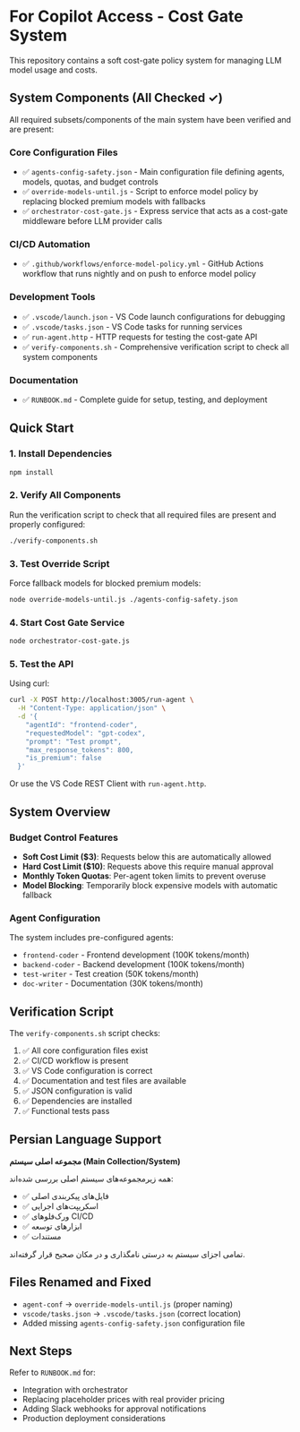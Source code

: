 # For Copilot Access - Cost Gate System

This repository contains a soft cost-gate policy system for managing LLM model usage and costs.

## System Components (All Checked ✓)

All required subsets/components of the main system have been verified and are present:

### Core Configuration Files
- ✅ `agents-config-safety.json` - Main configuration file defining agents, models, quotas, and budget controls
- ✅ `override-models-until.js` - Script to enforce model policy by replacing blocked premium models with fallbacks
- ✅ `orchestrator-cost-gate.js` - Express service that acts as a cost-gate middleware before LLM provider calls

### CI/CD Automation
- ✅ `.github/workflows/enforce-model-policy.yml` - GitHub Actions workflow that runs nightly and on push to enforce model policy

### Development Tools
- ✅ `.vscode/launch.json` - VS Code launch configurations for debugging
- ✅ `.vscode/tasks.json` - VS Code tasks for running services
- ✅ `run-agent.http` - HTTP requests for testing the cost-gate API
- ✅ `verify-components.sh` - Comprehensive verification script to check all system components

### Documentation
- ✅ `RUNBOOK.md` - Complete guide for setup, testing, and deployment

## Quick Start

### 1. Install Dependencies
```bash
npm install
```

### 2. Verify All Components
Run the verification script to check that all required files are present and properly configured:
```bash
./verify-components.sh
```

### 3. Test Override Script
Force fallback models for blocked premium models:
```bash
node override-models-until.js ./agents-config-safety.json
```

### 4. Start Cost Gate Service
```bash
node orchestrator-cost-gate.js
```

### 5. Test the API
Using curl:
```bash
curl -X POST http://localhost:3005/run-agent \
  -H "Content-Type: application/json" \
  -d '{
    "agentId": "frontend-coder",
    "requestedModel": "gpt-codex",
    "prompt": "Test prompt",
    "max_response_tokens": 800,
    "is_premium": false
  }'
```

Or use the VS Code REST Client with `run-agent.http`.

## System Overview

### Budget Control Features
- **Soft Cost Limit ($3)**: Requests below this are automatically allowed
- **Hard Cost Limit ($10)**: Requests above this require manual approval
- **Monthly Token Quotas**: Per-agent token limits to prevent overuse
- **Model Blocking**: Temporarily block expensive models with automatic fallback

### Agent Configuration
The system includes pre-configured agents:
- `frontend-coder` - Frontend development (100K tokens/month)
- `backend-coder` - Backend development (100K tokens/month)
- `test-writer` - Test creation (50K tokens/month)
- `doc-writer` - Documentation (30K tokens/month)

## Verification Script

The `verify-components.sh` script checks:
1. ✅ All core configuration files exist
2. ✅ CI/CD workflow is present
3. ✅ VS Code configuration is correct
4. ✅ Documentation and test files are available
5. ✅ JSON configuration is valid
6. ✅ Dependencies are installed
7. ✅ Functional tests pass

## Persian Language Support
**مجموعه اصلی سیستم (Main Collection/System)**

همه زیرمجموعه‌های سیستم اصلی بررسی شده‌اند:
- ✅ فایل‌های پیکربندی اصلی
- ✅ اسکریپت‌های اجرایی
- ✅ ورک‌فلوهای CI/CD
- ✅ ابزارهای توسعه
- ✅ مستندات

تمامی اجزای سیستم به درستی نامگذاری و در مکان صحیح قرار گرفته‌اند.

## Files Renamed and Fixed
- `agent-conf` → `override-models-until.js` (proper naming)
- `vscode/tasks.json` → `.vscode/tasks.json` (correct location)
- Added missing `agents-config-safety.json` configuration file

## Next Steps
Refer to `RUNBOOK.md` for:
- Integration with orchestrator
- Replacing placeholder prices with real provider pricing
- Adding Slack webhooks for approval notifications
- Production deployment considerations

